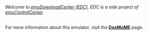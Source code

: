 ###### Welcome to [emuDownloadCenter (EDC)](https://github.com/PhoenixInteractiveNL/emuDownloadCenter/wiki/), EDC is a side project of [emuControlCenter](https://github.com/PhoenixInteractiveNL/emuControlCenter/wiki/)

For more information about this emulator, visit the [**DesMuME**](https://github.com/PhoenixInteractiveNL/emuDownloadCenter/wiki/Emulator-desmume#menu) page.
